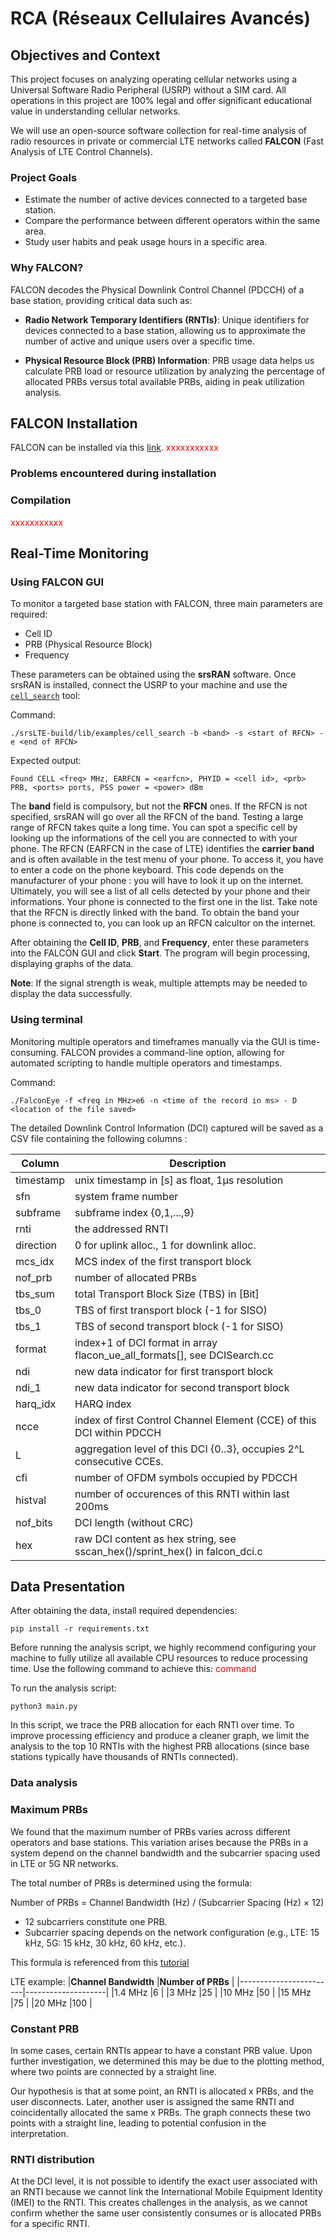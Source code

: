 # RCA (Réseaux Cellulaires Avancés)

## Objectives and Context

This project focuses on analyzing operating cellular networks using a Universal Software Radio Peripheral (USRP) without a SIM card. All operations in this project are 100% legal and offer significant educational value in understanding cellular networks.

We will use an open-source software collection for real-time analysis of radio resources in private or commercial LTE networks called **FALCON** (Fast Analysis of LTE Control Channels).

### Project Goals
- Estimate the number of active devices connected to a targeted base station.
- Compare the performance between different operators within the same area.
- Study user habits and peak usage hours in a specific area.

### Why FALCON?
FALCON decodes the Physical Downlink Control Channel (PDCCH) of a base station, providing critical data such as:

- **Radio Network Temporary Identifiers (RNTIs)**: Unique identifiers for devices connected to a base station, allowing us to approximate the number of active and unique users over a specific time.

- **Physical Resource Block (PRB) Information**: PRB usage data helps us calculate PRB load or resource utilization by analyzing the percentage of allocated PRBs versus total available PRBs, aiding in peak utilization analysis.

## FALCON Installation
FALCON can be installed via this [link](https://github.com/falkenber9/falcon). <span style="color:red">xxxxxxxxxxx</span>

### Problems encountered during installation
### Compilation
<span style="color:red">xxxxxxxxxxx</span>

## Real-Time Monitoring
### Using FALCON GUI

To monitor a targeted base station with FALCON, three main parameters are required:
- Cell ID
- PRB (Physical Resource Block)
- Frequency

These parameters can be obtained using the **srsRAN** software. Once srsRAN is installed, connect the USRP to your machine and use the [`cell_search`](https://github.com/srsran/srsRAN_4G/blob/master/lib/examples/cell_search.c) tool:

Command:

`./srsLTE-build/lib/examples/cell_search -b <band> -s <start of RFCN> -e <end of RFCN>`

Expected output:

`Found CELL <freq> MHz, EARFCN = <earfcn>, PHYID = <cell id>, <prb> PRB, <ports> ports, PSS power = <power> dBm`

The **band** field is compulsory, but not the **RFCN** ones. If the RFCN is not specified, srsRAN will go over all the RFCN of the band.
Testing a large range of RFCN takes quite a long time. You can spot a specific cell by looking up the informations of the cell you are connected to with your phone. 
The RFCN (EARFCN in the case of LTE) identifies the **carrier band** and is often available in the test menu of your phone. To access it, you have to enter a code on the phone keyboard. This code depends on the manufacturer of your phone : you will have to look it up on the internet. Ultimately, you will see a list of all cells detected by your phone and their informations. Your phone is connected to the first one in the list.
Take note that the RFCN is directly linked with the band. To obtain the band your phone is connected to, you can look up an RFCN calcultor on the internet. 

After obtaining the **Cell ID**, **PRB**, and **Frequency**, enter these parameters into the FALCON GUI and click **Start**. The program will begin processing, displaying graphs of the data.

**Note**: If the signal strength is weak, multiple attempts may be needed to display the data successfully.


### Using terminal
Monitoring multiple operators and timeframes manually via the GUI is time-consuming. FALCON provides a command-line option, allowing for automated scripting to handle multiple operators and timestamps.

Command:

`./FalconEye -f <freq in MHz>e6 -n <time of the record in ms> - D <location of the file saved>`

The detailed Downlink Control Information (DCI) captured will be saved as a CSV file containing the following columns :

|**Column**   |**Description**                                                            |
|-------------|---------------------------------------------------------------------------|
|timestamp    |unix timestamp in [s] as float, 1µs resolution                             |
|sfn          |system frame number                                                        |
|subframe     |subframe index {0,1,...,9}                                                 |
|rnti         |the addressed RNTI                                                         |
|direction    |0 for uplink alloc., 1 for downlink alloc.                                 |
|mcs_idx      |MCS index of the first transport block                                     |
|nof_prb      |number of allocated PRBs                                                   |
|tbs_sum      |total Transport Block Size (TBS) in [Bit]                                  |
|tbs_0        |TBS of first transport block (-1 for SISO)                                 |
|tbs_1        |TBS of second transport block (-1 for SISO)                                |
|format       |index+1 of DCI format in array flacon_ue_all_formats[], see DCISearch.cc   |
|ndi          |new data indicator for first transport block                               |
|ndi_1        |new data indicator for second transport block                              |
|harq_idx     |HARQ index                                                                 |
|ncce         |index of first Control Channel Element (CCE) of this DCI within PDCCH      |
|L            |aggregation level of this DCI {0..3}, occupies 2^L consecutive CCEs.       |
|cfi          |number of OFDM symbols occupied by PDCCH                                   |
|histval      |number of occurences of this RNTI within last 200ms                        |
|nof_bits     |DCI length (without CRC)                                                   |
|hex          |raw DCI content as hex string, see sscan_hex()/sprint_hex() in falcon_dci.c|




## Data Presentation

After obtaining the data, install required dependencies:

`pip install -r requirements.txt`


Before running the analysis script, we highly recommend configuring your machine to fully utilize all available CPU resources to reduce processing time. Use the following command to achieve this: <span style="color:red">command</span>

To run the analysis script:

`python3 main.py`


In this script, we trace the PRB allocation for each RNTI over time. To improve processing efficiency and produce a cleaner graph, we limit the analysis to the top 10 RNTIs with the highest PRB allocations (since base stations typically have thousands of RNTIs connected).

### Data analysis

### Maximum PRBs

We found that the maximum number of PRBs varies across different operators and base stations. This variation arises because the PRBs in a system depend on the channel bandwidth and the subcarrier spacing used in LTE or 5G NR networks.

The total number of PRBs is determined using the formula:

Number of PRBs = Channel Bandwidth (Hz) / (Subcarrier Spacing (Hz) × 12)
 
- 12 subcarriers constitute one PRB.
- Subcarrier spacing depends on the network configuration (e.g., LTE: 15 kHz, 5G: 15 kHz, 30 kHz, 60 kHz, etc.).

This formula is referenced from this [tutorial](https://www.techtrained.com/lte_prbs_calculation/)

LTE example:
|**Channel Bandwidth**   |**Number of PRBs**  |
|------------------------|--------------------|
|1.4 MHz                 |6                   |
|3 MHz                   |25                  |
|10 MHz                  |50                  |
|15 MHz                  |75                  |
|20 MHz                  |100                 |


### Constant PRB
In some cases, certain RNTIs appear to have a constant PRB value. Upon further investigation, we determined this may be due to the plotting method, where two points are connected by a straight line.

Our hypothesis is that at some point, an RNTI is allocated x PRBs, and the user disconnects. Later, another user is assigned the same RNTI and coincidentally allocated the same x PRBs. The graph connects these two points with a straight line, leading to potential confusion in the interpretation.


### RNTI distribution
At the DCI level, it is not possible to identify the exact user associated with an RNTI because we cannot link the International Mobile Equipment Identity (IMEI) to the RNTI. This creates challenges in the analysis, as we cannot confirm whether the same user consistently consumes or is allocated PRBs for a specific RNTI.